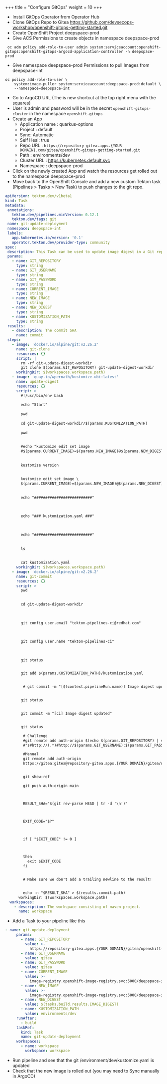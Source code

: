 +++
title = "Configure GitOps"
weight = 10
+++

- Install GitOps Operator from Operator Hub
- Clone GitOps Repo to Gitea
 https://github.com/devsecops-workshop/openshift-gitops-getting-started.git
- Create OpenShift Project deepspace-prod
- Give ACS Permissions to create objects in namespace deepspace-prod
```
 oc adm policy add-role-to-user admin system:serviceaccount:openshift-gitops:openshift-gitops-argocd-application-controller -n deepspace-prod
 ```
- Give namespace deepspace-prod Permissions to pull Images from deepspace-int
```
oc policy add-role-to-user \
    system:image-puller system:serviceaccount:deepspace-prod:default \
    --namespace=deepspace-int
```
- Go to ArgoCD URL (The is new shortcut at the top right menu with the squares)
- User is admin and password will be in the secret `openshift-gitops-cluster` in the namespace `openshift-gitops` 
- Create an App
  - Application name : quarkus-options
  - Project : default
  - Sync: Automatic
  - Self Heal: true
  - Repo URL : `https://repository-gitea.apps.{YOUR DOMAIN}.com/gitea/openshift-gitops-getting-started.git`
  - Path : environments/dev
  - Cluster URL : https://kubernetes.default.svc
  - Namespace : deepspace-prod
- Click on the newly created App and watch the resources get rolled out to the namespace deepspace-prod
- Move back to the OpenShift Console and add a new custom Tekton task (Pipelines > Tasks > New Task) to push changes to the git repo.
```yaml
apiVersion: tekton.dev/v1beta1
kind: Task
metadata:
 annotations:
   tekton.dev/pipelines.minVersion: 0.12.1
   tekton.dev/tags: git
 name: git-update-deployment
 namespace: deepspace-int
 labels:
   app.kubernetes.io/version: '0.1'
   operator.tekton.dev/provider-type: community
spec:
 description: This Task can be used to update image digest in a Git repo using kustomize
 params:
   - name: GIT_REPOSITORY
     type: string
   - name: GIT_USERNAME
     type: string
   - name: GIT_PASSWORD
     type: string
   - name: CURRENT_IMAGE
     type: string
   - name: NEW_IMAGE
     type: string
   - name: NEW_DIGEST
     type: string
   - name: KUSTOMIZATION_PATH
     type: string
 results:
   - description: The commit SHA
     name: commit
 steps:
   - image: 'docker.io/alpine/git:v2.26.2'
     name: git-clone
     resources: {}
     script: |
       rm -rf git-update-digest-workdir
       git clone $(params.GIT_REPOSITORY) git-update-digest-workdir
     workingDir: $(workspaces.workspace.path)
   - image: 'quay.io/wpernath/kustomize-ubi:latest'
     name: update-digest
     resources: {}
     script: >
       #!/usr/bin/env bash
 
       echo "Start"
 
       pwd
 
       cd git-update-digest-workdir/$(params.KUSTOMIZATION_PATH)
 
       pwd
 
 
       #echo "kustomize edit set image
       #$(params.CURRENT_IMAGE)=$(params.NEW_IMAGE)@$(params.NEW_DIGEST)"
 
 
       kustomize version
 
 
       kustomize edit set image \
       $(params.CURRENT_IMAGE)=$(params.NEW_IMAGE)@$(params.NEW_DIGEST)
 
 
       echo "##########################"
 
 
 
       echo "### kustomization.yaml ###"
 
 
 
       echo "##########################"
 
 
       ls
 
 
       cat kustomization.yaml
     workingDir: $(workspaces.workspace.path)
   - image: 'docker.io/alpine/git:v2.26.2'
     name: git-commit
     resources: {}
     script: >
       pwd
 
 
       cd git-update-digest-workdir
 
 
 
       git config user.email "tekton-pipelines-ci@redhat.com"
 
 
 
       git config user.name "tekton-pipelines-ci"
 
 
 
       git status


       git add $(params.KUSTOMIZATION_PATH)/kustomization.yaml


        # git commit -m "[$(context.pipelineRun.name)] Image digest updated"


       git status


       git commit -m "[ci] Image digest updated"


       git status

        # Challenge
        #git remote add auth-origin $(echo $(params.GIT_REPOSITORY) | sed -E \
        #"s#http://(.*)#http://$(params.GIT_USERNAME):$(params.GIT_PASSWORD)@\1#g")

        #Manual
        git remote add auth-origin
        https://gitea:gitea@repository-gitea.apps.{YOUR DOMAIN}/gitea/openshift-gitops-getting-started.git


        git show-ref

        git push auth-origin main



        RESULT_SHA="$(git rev-parse HEAD | tr -d '\n')"



        EXIT_CODE="$?"



        if [ "$EXIT_CODE" != 0 ]



        then
          exit $EXIT_CODE
        fi


        # Make sure we don't add a trailing newline to the result!


        echo -n "$RESULT_SHA" > $(results.commit.path)
      workingDir: $(workspaces.workspace.path)
  workspaces:
    - description: The workspace consisting of maven project.
      name: workspace


```
- Add a Task to your pipeline like this
```yaml
- name: git-update-deployment
     params:
       - name: GIT_REPOSITORY
         value: >-
           https://repository-gitea.apps.{YOUR DOMAIN}/gitea/openshift-gitops-getting-started.git
       - name: GIT_USERNAME
         value: gitea
       - name: GIT_PASSWORD
         value: gitea
       - name: CURRENT_IMAGE
         value: >-
           image-registry.openshift-image-registry.svc:5000/deepspace-int/quarkus-build:latest
       - name: NEW_IMAGE
         value: >-
           image-registry.openshift-image-registry.svc:5000/deepspace-int/quarkus-build
       - name: NEW_DIGEST
         value: $(tasks.build.results.IMAGE_DIGEST)
       - name: KUSTOMIZATION_PATH
         value: environments/dev
     runAfter:
       - build
     taskRef:
       kind: Task
       name: git-update-deployment
     workspaces:
       - name: workspace
         workspace: workspace

```
- Run pipeline and see that the git /environment/dev/kustomize.yaml is updated
- Check that the new image is rolled out (you may need to Sync manually in ArgoCD)


